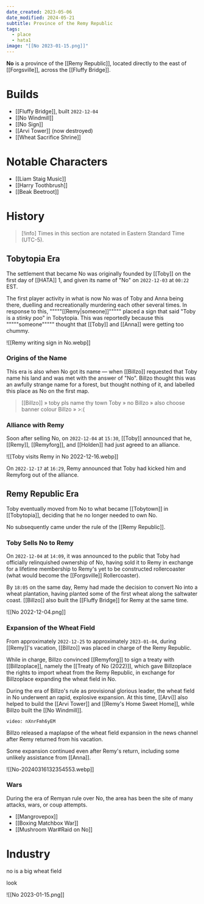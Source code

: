 ```yaml
---
date_created: 2023-05-06
date_modified: 2024-05-21
subtitle: Province of the Remy Republic
tags:
  - place
  - hata1
image: "[[No 2023-01-15.png]]"
---
```


**No** is a province of the [[Remy Republic]], located directly to the east of [[Forgsville]], across the [[Fluffy Bridge]].

# Builds

- [[Fluffy Bridge]], built `2022-12-04`
- [[No Windmill]]
- [[No Sign]]
- [[Arvi Tower]] (now destroyed)
- [[Wheat Sacrifice Shrine]]

# Notable Characters

- [[Liam Staig Music]]
- [[Harry Toothbrush]]
- [[Beak Beetroot]]

# History

>[!info] Times in this section are notated in Eastern Standard Time (UTC-5).

## Tobytopia Era

The settlement that became No was originally founded by [[Toby]] on the first day of [[HATA]] 1, and given its name of "No" on `2022-12-03` at `00:22` EST.
 
The first player activity in what is now No was of Toby and Anna being there, duelling and recreationally murdering each other several times. In response to this, """""[[Remy|someone]]""""" placed a sign that said "Toby is a stinky poo" in Tobytopia. This was reportedly because this """""someone""""" thought that [[Toby]] and [[Anna]] were getting too chummy.

![[Remy writing sign in No.webp]]

### Origins of the Name

This era is also when No got its name — when [[Billzo]] requested that Toby name his land and was met with the answer of "No". Billzo thought this was an awfully strange name for a forest, but thought nothing of it, and labelled this place as No on the first map.

> [[Billzo]] » toby pls name thy town
> Toby » no
> Billzo » also choose banner colour
> Billzo » >:(

### Alliance with Remy

Soon after selling No, on `2022-12-04` at `15:30`, [[Toby]] announced that he, [[Remy]], [[Remyforg]], and [[Holden]] had just agreed to an alliance.

![[Toby visits Remy in No 2022-12-16.webp]]

On `2022-12-17` at `16:29`, Remy announced that Toby had kicked him and Remyforg out of the alliance.

## Remy Republic Era

Toby eventually moved from No to what became [[Tobytown]] in [[Tobytopia]], deciding that he no longer needed to own No.

No subsequently came under the rule of the [[Remy Republic]].

### Toby Sells No to Remy

On `2022-12-04` at `14:09`, it was announced to the public that Toby had officially relinquished ownership of No, having sold it to Remy in exchange for a lifetime membership to Remy's yet to be constructed rollercoaster (what would become the [[Forgsville]] Rollercoaster).

By `18:05` on the same day, Remy had made the decision to convert No into a wheat plantation, having planted some of the first wheat along the saltwater coast. [[Billzo]] also built the [[Fluffy Bridge]] for Remy at the same time.

![[No 2022-12-04.png]]

### Expansion of the Wheat Field

From approximately `2022-12-25` to approximately `2023-01-04`, during [[Remy]]'s vacation, [[Billzo]] was placed in charge of the Remy Republic.

While in charge, Billzo convinced [[Remyforg]] to sign a treaty with [[Billzoplace]], namely the [[Treaty of No (2022)]], which gave Billzoplace the rights to import wheat from the Remy Republic, in exchange for Billzoplace expanding the wheat field in No.

During the era of Billzo's rule as provisional glorious leader, the wheat field in No underwent an rapid, explosive expansion. At this time, [[Arvi]] also helped to build the [[Arvi Tower]] and [[Remy's Home Sweet Home]], while Billzo built the [[No Windmill]].

```youtube
video: nXnrFmh6yEM
```

Billzo released a maplapse of the wheat field expansion in the news channel after Remy returned from his vacation.

Some expansion continued even after Remy's return, including some unlikely assistance from [[Anna]].

![[No-20240316132354553.webp]]

### Wars

During the era of Remyan rule over No, the area has been the site of many attacks, wars, or coup attempts.
- [[Mangrovepox]]
- [[Boxing Matchbox War]]
- [[Mushroom War#Raid on No]]

# Industry

no is a big wheat field

look

![[No 2023-01-15.png]]